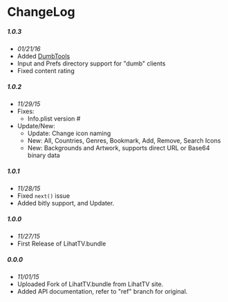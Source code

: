 # ChangeLog

##### 1.0.3
- _01/21/16_
- Added [DumbTools](https://github.com/coryo/DumbTools-for-Plex)
- Input and Prefs directory support for "dumb" clients
- Fixed content rating

##### 1.0.2
- _11/29/15_
- Fixes:
  - Info.plist version #
- Update/New:
  - Update: Change icon naming
  - New: All, Countries, Genres, Bookmark, Add, Remove, Search Icons
  - New: Backgrounds and Artwork, supports direct URL or Base64 binary data

##### 1.0.1
- _11/28/15_
- Fixed `next()` issue
- Added bitly support, and Updater.

##### 1.0.0
- _11/27/15_
- First Release of LihatTV.bundle

##### 0.0.0
- _11/01/15_
- Uploaded Fork of LihatTV.bundle from LihatTV site.
- Added API documentation, refer to "ref" branch for original.
